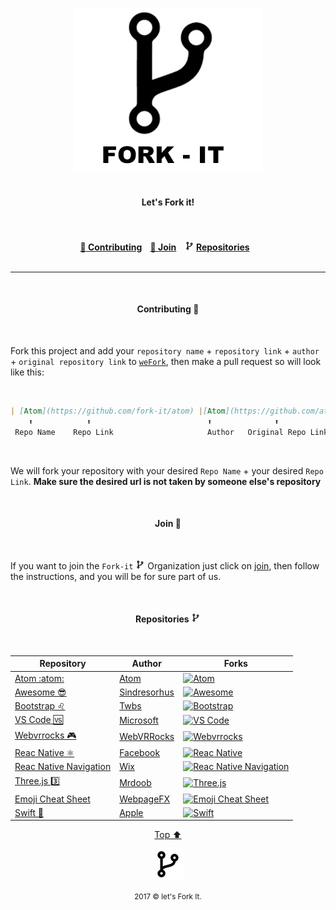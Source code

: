 <html>

<p id="top"><p>
<p align="center">
    <img width="300" src="img/fork-it.png" alt="Fork it!"><br><br>
</hp>

<h4 align="center">Let's Fork it!<h4>


<p align="center">
	<br><br>
	<a href="#contributing">🔁 Contributing</a>&nbsp;&nbsp;&nbsp;
	<a href="#join"> 🤝  Join</a>&nbsp;&nbsp;&nbsp;
	<img src="img/fork15px.png" alt="Fork it!">
	<a href="#repositories">Repositories</a>&nbsp;&nbsp;&nbsp;
	<br><br>
</p>

---

<br>
<h4 id="contributing" align="center">Contributing 🔁 </h4>
<br>
<html>
	
Fork this project and add your `repository name` + `repository link` + `author` + `original repository link` to [`weFork`](https://github.com/Fork-it/weFork), then make a pull request so will look like this:

<br>

```markdown
| [Atom](https://github.com/fork-it/atom) |[Atom](https://github.com/atom/atom)|
    ⬆️            ⬆️                          ⬆️              ⬆️
 Repo Name    Repo Link                     Author   Original Repo Link
```

<br>

We will fork your repository with your desired `Repo Name` + your desired `Repo Link`. **Make sure the desired url is not taken by someone else's repository**

<br>
<h4 id="join" align="center">Join 🤝 </h4>
<br>

If you want to join the `Fork-it` ![Fork it Logo](img/fork15px.png) Organization just click on [join](https://github.com/fork-it/join), then follow the instructions, and you will be for sure part of us.

<br>
	<h4 id="repositories" align="center">Repositories <img src="img/fork15px.png" alt="Fork it!"></h4>
<br>

| Repository | Author |Forks|
| ------ | ----------- | ---- |
| [Atom :atom:](https://github.com/fork-it/atom) |[Atom](https://github.com/atom/atom)| [![Atom](https://img.shields.io/github/forks/atom/atom.svg?style=social&label=Fork)](https://github.com/atom/atom/fork)|
| [Awesome 😎 ](https://github.com/fork-it/awesome) |[Sindresorhus](https://github.com/sindresorhus/awesome)|[![Awesome](https://img.shields.io/github/forks/sindresorhus/awesome.svg?style=social&label=Fork)](https://github.com/sindresorhus/awesome/fork)|
| [Bootstrap ♌️](https://github.com/fork-it/bootstrap)|[Twbs](https://github.com/twbs/bootstrap)|[![Bootstrap](https://img.shields.io/github/forks/twbs/bootstrap.svg?style=social&label=Fork)](https://github.com/twbs/bootstrap/fork)|
| [VS Code 🆚](https://github.com/fork-it/vscode)|[Microsoft](https://github.com/Microsoft/vscode)|[![VS Code](https://img.shields.io/github/forks/Microsoft/vscode.svg?style=social&label=Fork)](https://github.com/Microsoft/vscode/fork)|
| [Webvrrocks 🎮](https://github.com/fork-it/webbrrocks)|[WebVRRocks](https://github.com/WebVRRocks/webvrrocks)|[![Webvrrocks](https://img.shields.io/github/forks/WebVRRocks/webvrrocks.svg?style=social&label=Fork)](https://github.com/WebVRRocks/webvrrocks)|
| [Reac Native ⚛️](https://github.com/fork-it/react-native)|[Facebook](https://github.com/facebook/react-native)|[![Reac Native](https://img.shields.io/github/forks/facebook/react-native.svg?style=social&label=Fork)](https://github.com/facebook/react-native/fork)|
| [Reac Native Navigation](https://github.com/fork-it/react-native-navigation)|[Wix](https://github.com/wix/react-native-navigation)|[![Reac Native Navigation](https://img.shields.io/github/forks/wix/react-native-navigation.svg?style=social&label=Fork)](https://github.com/wix/react-native-navigation/fork)|
| [Three.js 3️⃣](https://github.com/fork-it/three.js)|[Mrdoob](https://github.com/mrdoob/three.js)|[![Three.js](https://img.shields.io/github/forks/mrdoob/three.js.svg?style=social&label=Fork)](https://github.com/mrdoob/three.js/fork)|
| [Emoji Cheat Sheet](https://github.com/fork-it/emoji-cheat-sheet.com)|[WebpageFX](https://github.com/WebpageFX/emoji-cheat-sheet.com)|[![Emoji Cheat Sheet](https://img.shields.io/github/forks/WebpageFX/emoji-cheat-sheet.com.svg?style=social&label=Fork)](https://github.com/WebpageFX/emoji-cheat-sheet.com/fork)|
| [Swift 🍎](https://github.com/fork-it/swift)|[Apple](https://github.com/apple/swift)|[![Swift](https://img.shields.io/github/forks/apple/swift.svg?style=social&label=Fork)](https://github.com/apple/swift/fork)|


<html>
	<p align="center">
	    <a href="#top">Top ⬆️ </a>
	</p>
	<p align="center">
	    <img src="img/fork50px.png" alt="Fork it">
	</p>
	<p align="center">
	    <small>2017 &copy let's Fork It. </small>
	</p>
</html>

